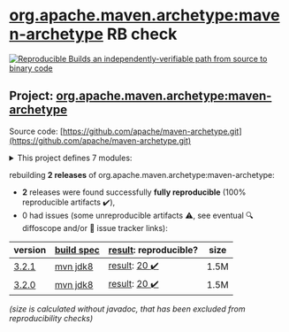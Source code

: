 [org.apache.maven.archetype:maven-archetype](https://central.sonatype.com/artifact/org.apache.maven.archetype/maven-archetype/versions) RB check
=======

[![Reproducible Builds](https://reproducible-builds.org/images/logos/rb.svg) an independently-verifiable path from source to binary code](https://reproducible-builds.org/)

## Project: [org.apache.maven.archetype:maven-archetype](https://central.sonatype.com/artifact/org.apache.maven.archetype/maven-archetype/versions)

Source code: [https://github.com/apache/maven-archetype.git](https://github.com/apache/maven-archetype.git)

<details><summary>This project defines 7 modules:</summary>

* [org.apache.maven.archetype:archetype-catalog](https://central.sonatype.com/artifact/org.apache.maven.archetype/archetype-catalog/3.2.1)
* [org.apache.maven.archetype:archetype-common](https://central.sonatype.com/artifact/org.apache.maven.archetype/archetype-common/3.2.1)
* [org.apache.maven.archetype:archetype-descriptor](https://central.sonatype.com/artifact/org.apache.maven.archetype/archetype-descriptor/3.2.1)
* [org.apache.maven.archetype:archetype-models](https://central.sonatype.com/artifact/org.apache.maven.archetype/archetype-models/3.2.1)
* [org.apache.maven.archetype:archetype-packaging](https://central.sonatype.com/artifact/org.apache.maven.archetype/archetype-packaging/3.2.1)
* [org.apache.maven.archetype:maven-archetype](https://central.sonatype.com/artifact/org.apache.maven.archetype/maven-archetype/3.2.1)
* [org.apache.maven.plugins:maven-archetype-plugin](https://central.sonatype.com/artifact/org.apache.maven.plugins/maven-archetype-plugin/3.2.1)
</details>

rebuilding **2 releases** of org.apache.maven.archetype:maven-archetype:
- **2** releases were found successfully **fully reproducible** (100% reproducible artifacts :heavy_check_mark:),
- 0 had issues (some unreproducible artifacts :warning:, see eventual :mag: diffoscope and/or :memo: issue tracker links):

| version | [build spec](/BUILDSPEC.md) | [result](https://reproducible-builds.org/docs/jvm/): reproducible? | size |
| -- | --------- | ------ | -- |
| [3.2.1](https://central.sonatype.com/artifact/org.apache.maven.archetype/maven-archetype/3.2.1/pom) | [mvn jdk8](archetype-3.2.1.buildspec) | [result](maven-archetype-plugin-3.2.1.buildinfo): [20 :heavy_check_mark: ](maven-archetype-plugin-3.2.1.buildcompare) | 1.5M |
| [3.2.0](https://central.sonatype.com/artifact/org.apache.maven.archetype/maven-archetype/3.2.0/pom) | [mvn jdk8](archetype-3.2.0.buildspec) | [result](maven-archetype-plugin-3.2.0.buildinfo): [20 :heavy_check_mark: ](maven-archetype-plugin-3.2.0.buildcompare) | 1.5M |

<i>(size is calculated without javadoc, that has been excluded from reproducibility checks)</i>
